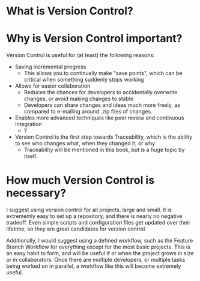# What is Version Control?

# Why is Version Control important?
Version Control is useful for (at least) the following reasons:

* Saving incremental progress
    * This allows you to continually make "save points", which can be critical when something suddenly stops working
* Allows for easier collaboration
    * Reduces the chances for developers to accidentally overwrite changes, or avoid making changes to stable
    * Developers can share changes and ideas much more freely, as compared to e-mailing around .zip files of changes.
* Enables more advanced techniques like peer review and continuous integration
    * ?
* Version Control is the first step towards Traceability, which is the ability to see who changes what, when they changed it, or why
    * Traceability will be mentioned in this book, but is a huge topic by itself.

# How much Version Control is necessary?
I suggest using version control for all projects, large and small. It is extrememly easy to set up a repository, and there is nearly no negative tradeoff. Even simple scripts and configuration files get updated over their lifetime, so they are great candidates for version control

Additionally, I would suggest using a defined workflow, such as the Feature Branch Workflow for everything except for the most basic projects. This is an easy habit to form, and will be useful if or when the project grows in size or in collaborators. Once there are multiple developers, or multiple tasks being worked on in parallel, a workflow like this will become extremely useful.

